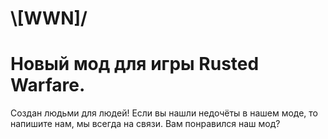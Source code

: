 #                                    \\[WWN]/


#                         Новый мод для игры Rusted Warfare.
Создан людьми для людей!
Если вы нашли недочёты в нашем моде, то напишите нам, мы всегда на связи.
Вам понравился наш мод?
